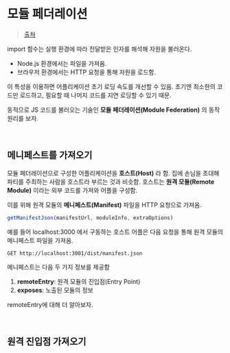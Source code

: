 # 모듈 페더레이션

> [출처](https://jeonghwan-kim.github.io/2025/01/07/module-federation)

import 함수는 실행 환경에 따라 전달받은 인자를 해석해 자원을 불러온다.

- Node.js 환경에서는 파일을 가져옴.
- 브라우저 환경에서는 HTTP 요청을 통해 자원을 로드함.

이 특성을 이용하면 어플리케이션 초기 로딩 속도를 개선할 수 있음. 초기엔 최소한의 코드만 로드하고, 필요할 때 나머지 코드를 지연 로딩할 수 있기 때문.

동적으로 JS 코드를 불러오는 기술인 **모듈 페더레이션(Module Federation)** 의 동작 원리를 보자.

<br/>

## 메니페스트를 가져오기

모듈 페더레이션으로 구성한 어플리케이션을 **호스트(Host)** 라 함. 집에 손님을 초대해 파티를 주최하는 사람을 호스트라 부르는 것과 비슷함. 호스트는 **원격 모듈(Remote Module)** 이라는 외부 코드를 가져와 어플을 구성함.

이를 위해 원격 모듈의 **메니페스트(Manifest)** 파일을 HTTP 요청으로 가져옴.

```js
getManifestJson(manifestUrl, moduleInfo, extraOptions)
```

예를 들어 localhost:3000 에서 구동하는 호스트 어플은 다음 요청을 통해 원격 모듈의 메니페스트 파일을 가져옴.

```
GET http://localhost:3001/dist/manifest.json
```

메니페스트는 다음 두 가지 정보를 제공함

1. **remoteEntry**: 원격 모듈의 진입점(Entry Point)
2. **exposes**: 노출된 모듈의 정보

remoteEntry에 대해 더 알아보자.

<br/>

## 원격 진입점 가져오기
